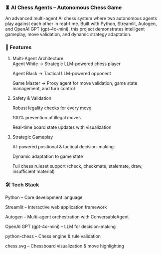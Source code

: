 ### **♜ AI Chess Agents – Autonomous Chess Game**

An advanced multi-agent AI chess system where two autonomous agents play against each other in real-time. Built with Python, Streamlit, Autogen, and OpenAI GPT (gpt-4o-mini), this project demonstrates intelligent gameplay, move validation, and dynamic strategy adaptation.

### **🚀 Features**
1. Multi-Agent Architecture  
Agent White → Strategic LLM-powered chess player

   Agent Black → Tactical LLM-powered opponent

    Game Master → Proxy agent for move validation, game state management, and turn control

2. Safety & Validation

    Robust legality checks for every move

      100% prevention of illegal moves

   Real-time board state updates with visualization

3. Strategic Gameplay

    AI-powered positional & tactical decision-making

      Dynamic adaptation to game state

     Full chess ruleset support (check, checkmate, stalemate, draw, insufficient material)

### 🛠️ Tech Stack

Python – Core development language

Streamlit – Interactive web application framework

Autogen – Multi-agent orchestration with ConversableAgent

OpenAI GPT (gpt-4o-mini) – LLM for decision-making

python-chess – Chess engine & rule validation

chess.svg – Chessboard visualization & move highlighting
